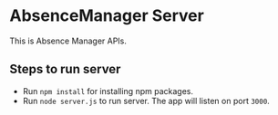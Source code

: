 # AbsenceManager Server

This is Absence Manager APIs.

## Steps to run server
* Run `npm install` for installing npm packages.
* Run `node server.js` to run server. The app will listen on port `3000`.

